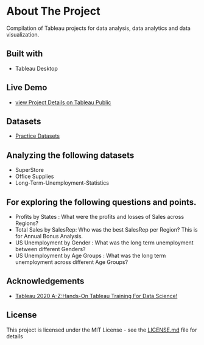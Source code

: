 # About The Project
Compilation of Tableau projects for data analysis, data analytics and data visualization.

## Built with
+ Tableau Desktop

## Live Demo
+ [view Project Details on Tableau Public](https://public.tableau.com/profile/phonethiriyadana#!/vizhome/Tableau2020A-ZHands-OnTableauTrainingForDataScienceProjects/Tableau2020A-ZHands-OnTableauTrainingForDataScienceProjects)

## Datasets
+ [Practice Datasets](https://www.superdatascience.com/pages/tableau)

## Analyzing the following datasets
+ SuperStore
+ Office Supplies
+ Long-Term-Unemployment-Statistics

## For exploring the following questions and points.
+ Profits by States : What were the profits and losses of Sales across Regions? 
+ Total Sales by SalesRep: Who was the best SalesRep per Region? This is for Annual Bonus Analysis.
+ US Unemployment by Gender : What was the long term unemployment between different Genders?
+ US Unemployment by Age Groups : What was the long term unemployment across different Age Groups? 


## Acknowledgements
+ [Tableau 2020 A-Z:Hands-On Tableau Training For Data Science!](https://www.udemy.com/course/tableau10/)

## License
This project is licensed under the MIT License - see the [LICENSE.md](LICENSE.md) file for details
